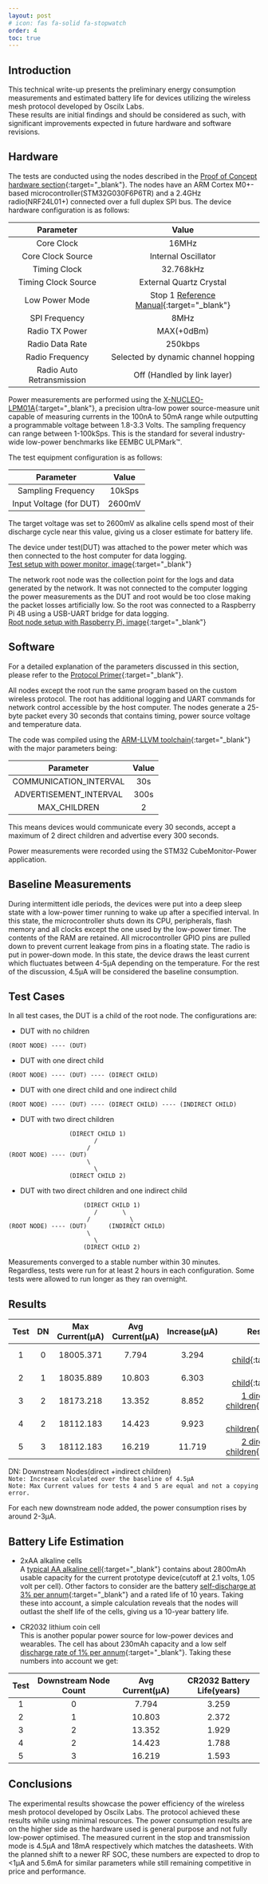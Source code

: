 ```yaml
---
layout: post
# icon: fas fa-solid fa-stopwatch
order: 4
toc: true
---
```


## Introduction

This technical write-up presents the preliminary energy consumption measurements and estimated battery life for devices utilizing the wireless mesh protocol developed by Oscilx Labs.  
These results are initial findings and should be considered as such, with significant improvements expected in future hardware and software revisions.

## Hardware

The tests are conducted using the nodes described in the [Proof of Concept hardware section]({{site.baseurl}}/proof-of-concept/#hardware){:target="\_blank"}. The nodes have an ARM Cortex M0+-based microcontroller(STM32G030F6P6TR) and a 2.4GHz radio(NRF24L01+) connected over a full duplex SPI bus. The device hardware configuration is as follows:

|         Parameter         |                      Value                      |
| :-----------------------: | :---------------------------------------------: |
|        Core Clock         |                      16MHz                      |
|     Core Clock Source     |               Internal Oscillator               |
|       Timing Clock        |                    32.768kHz                    |
|    Timing Clock Source    |             External Quartz Crystal             |
|      Low Power Mode       | Stop 1 [Reference Manual][R]{:target="\_blank"} |
|       SPI Frequency       |                      8MHz                       |
|      Radio TX Power       |                   MAX(+0dBm)                    |
|      Radio Data Rate      |                     250kbps                     |
|      Radio Frequency      |       Selected by dynamic channel hopping       |
| Radio Auto Retransmission |           Off (Handled by link layer)           |

Power measurements are performed using the [X-NUCLEO-LPM01A](https://www.st.com/en/evaluation-tools/x-nucleo-lpm01a.html){:target="\_blank"}, a precision ultra-low power source-measure unit capable of measuring currents in the 100nA to 50mA range while outputting a programmable voltage between 1.8-3.3 Volts. The sampling frequency can range between 1-100kSps. This is the standard for several industry-wide low-power benchmarks like EEMBC ULPMark™.

The test equipment configuration is as follows:

|        Parameter        | Value  |
| :---------------------: | :----: |
|   Sampling Frequency    | 10kSps |
| Input Voltage (for DUT) | 2600mV |

The target voltage was set to 2600mV as alkaline cells spend most of their discharge cycle near this value, giving us a closer estimate for battery life.

The device under test(DUT) was attached to the power meter which was then connected to the host computer for data logging.  
[Test setup with power monitor, image](/assets/images/Test_setup.jpg){:target="\_blank"}

The network root node was the collection point for the logs and data generated by the network. It was not connected to the computer logging the power measurements as the DUT and root would be too close making the packet losses artificially low. So the root was connected to a Raspberry Pi 4B using a USB-UART bridge for data logging.  
[Root node setup with Raspberry Pi, image](/assets/images/root_node.jpg){:target="\_blank"}

## Software

For a detailed explanation of the parameters discussed in this section, please refer to the [Protocol Primer]({{site.baseurl}}/proof-of-concept/#protocol-primer){:target="\_blank"}.

All nodes except the root run the same program based on the custom wireless protocol. The root has additional logging and UART commands for network control accessible by the host computer. The nodes generate a 25-byte packet every 30 seconds that contains timing, power source voltage and temperature data.

The code was compiled using the [ARM-LLVM toolchain](https://github.com/ARM-software/LLVM-embedded-toolchain-for-Arm){:target="\_blank"} with the major parameters being:

|       Parameter        | Value |
| :--------------------: | :---: |
| COMMUNICATION_INTERVAL |  30s  |
| ADVERTISEMENT_INTERVAL | 300s  |
|      MAX_CHILDREN      |   2   |

This means devices would communicate every 30 seconds, accept a maximum of 2 direct children and advertise every 300 seconds.

Power measurements were recorded using the STM32 CubeMonitor-Power application.

## Baseline Measurements

During intermittent idle periods, the devices were put into a deep sleep state with a low-power timer running to wake up after a specified interval. In this state, the microcontroller shuts down its CPU, peripherals, flash memory and all clocks except the one used by the low-power timer. The contents of the RAM are retained. All microcontroller GPIO pins are pulled down to prevent current leakage from pins in a floating state. The radio is put in power-down mode.
In this state, the device draws the least current which fluctuates between 4-5µA depending on the temperature. For the rest of the discussion, 4.5µA will be considered the baseline consumption.

## Test Cases

In all test cases, the DUT is a child of the root node. The configurations are:

- DUT with no children

```
(ROOT NODE) ---- (DUT)
```

- DUT with one direct child

```
(ROOT NODE) ---- (DUT) ---- (DIRECT CHILD)
```

- DUT with one direct child and one indirect child

```
(ROOT NODE) ---- (DUT) ---- (DIRECT CHILD) ---- (INDIRECT CHILD)
```

- DUT with two direct children

```
                 (DIRECT CHILD 1)
                        /
                      /
(ROOT NODE) ---- (DUT)
                      \
                        \
                 (DIRECT CHILD 2)
```

- DUT with two direct children and one indirect child

```
                     (DIRECT CHILD 1)
                        /       \
                      /           \
(ROOT NODE) ---- (DUT)      (INDIRECT CHILD)
                      \
                        \
                     (DIRECT CHILD 2)
```

Measurements converged to a stable number within 30 minutes. Regardless, tests were run for at least 2 hours in each configuration. Some tests were allowed to run longer as they ran overnight.

## Results

| Test | DN  | Max Current(µA) | Avg Current(µA) | Increase(µA) |                                       Result Images                                       |
| :--: | :-: | :-------------: | :-------------: | :----------: | :---------------------------------------------------------------------------------------: |
|  1   |  0  |    18005.371    |      7.794      |    3.294     |          [No child](/assets/images/benchmark-30s-nochild.png){:target="\_blank"}          |
|  2   |  1  |    18035.889    |     10.803      |    6.303     |         [1 direct child](/assets/images/benchmark-30s-1d.png){:target="\_blank"}          |
|  3   |  2  |    18173.218    |     13.352      |    8.852     | [1 direct 1 indirect children](/assets/images/benchmark-30s-1d-1i.png){:target="\_blank"} |
|  4   |  2  |    18112.183    |     14.423      |    9.923     |        [2 direct children](/assets/images/benchmark-30s-2d.png){:target="\_blank"}        |
|  5   |  3  |    18112.183    |     16.219      |    11.719    | [2 direct 1 indirect children](/assets/images/benchmark-30s-2d-1i.png){:target="\_blank"} |

DN: Downstream Nodes(direct +indirect children)  
`Note: Increase calculated over the baseline of 4.5µA`  
`Note: Max Current values for tests 4 and 5 are equal and not a copying error.`


For each new downstream node added, the power consumption rises by around 2-3µA.

## Battery Life Estimation

- 2xAA alkaline cells  
  A [typical AA alkaline cell](https://www.duracell.com/wp-content/uploads/2016/06/MN1500_US_CT.pdf){:target="\_blank"} contains about 2800mAh usable capacity for the current prototype device(cutoff at 2.1 volts, 1.05 volt per cell). Other factors to consider are the battery [self-discharge at 3% per annum](https://batteryuniversity.com/article/bu-802b-what-does-elevated-self-discharge-do){:target="\_blank"} and a rated life of 10 years. Taking these into account, a simple calculation reveals that the nodes will outlast the shelf life of the cells, giving us a 10-year battery life.

- CR2032 lithium coin cell  
  This is another popular power source for low-power devices and wearables. The cell has about 230mAh capacity and a low self [discharge rate of 1% per annum](https://data.energizer.com/pdfs/cr2032.pdf){:target="\_blank"}. Taking these numbers into account we get:

| Test | Downstream Node Count | Avg Current(µA) | CR2032 Battery Life(years) |
| :--: | :-------------------: | :-------------: | :------------------------: |
|  1   |           0           |      7.794      |           3.259            |
|  2   |           1           |     10.803      |           2.372            |
|  3   |           2           |     13.352      |           1.929            |
|  4   |           2           |     14.423      |           1.788            |
|  5   |           3           |     16.219      |           1.593            |

## Conclusions

The experimental results showcase the power efficiency of the wireless mesh protocol developed by Oscilx Labs. The protocol achieved these results while using minimal resources. The power consumption results are on the higher side as the hardware used is general purpose and not fully low-power optimised. The measured current in the stop and transmission mode is 4.5µA and 18mA respectively which matches the datasheets. With the planned shift to a newer RF SOC, these numbers are expected to drop to <1µA and 5.6mA for similar parameters while still remaining competitive in price and performance.

[R]: https://www.st.com/resource/en/reference_manual/rm0454-stm32g0x0-advanced-armbased-32bit-mcus-stmicroelectronics.pdf
